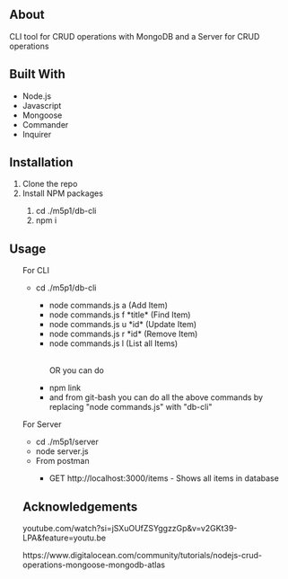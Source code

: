 <h2> About </h2>
<p> CLI tool for CRUD operations with MongoDB and a Server for CRUD operations </p>
<h2> Built With </h2>
<ul>
  <li> Node.js </li>
  <li> Javascript</li>
  <li> Mongoose </li>
  <li> Commander </li>
  <li> Inquirer</li>
</ul>
<h2>Installation</h2>
<ol>
  <li>Clone the repo </li>
  <li>Install NPM packages </li>
  <ol>
    <li> cd ./m5p1/db-cli </li>
    <li> npm i </li>
  </ol>
</ol>
<h2>Usage</h2>
<ul>
  <p> For CLI</p>
  <ul>
    <li> cd ./m5p1/db-cli </li>
    <ul>
      <lI>node commands.js a (Add Item)</lI>
      <lI>node commands.js f *title* (Find Item)</lI>
      <li>node commands.js u *id* (Update Item)</li>
      <li>node commands.js r *id* (Remove Item)</li>
      <li>node commands.js l (List all Items)</li>
      <br>
      <p> OR you can do </p>  
      <li> npm link </li>
      <li> and from git-bash you can do all the above commands by replacing "node commands.js" with "db-cli"</li>
    </ul>
  </ul>
  <p> For Server </p>
  <ul>
    <li> cd ./m5p1/server </li>
    <li> node server.js </li>
    <li> From postman </li>
    <ul>
      <li> GET http://localhost:3000/items - Shows all items in database </li>
  </ul>
</ul>
<h2>Acknowledgements</h2>
<p> youtube.com/watch?si=jSXuOUfZSYggzzGp&v=v2GKt39-LPA&feature=youtu.be </p>
<p> https://www.digitalocean.com/community/tutorials/nodejs-crud-operations-mongoose-mongodb-atlas </p>
